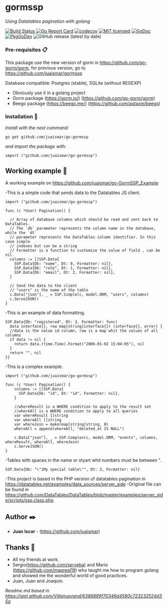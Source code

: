 # gormssp

_Using Datatables pagination with golang_

[![Build Status](https://travis-ci.org/juaismar/go-gormssp.svg?branch=master)](https://travis-ci.org/juaismar/go-gormssp)
[![Go Report Card](https://goreportcard.com/badge/github.com/juaismar/go-gormssp)](https://goreportcard.com/report/github.com/juaismar/go-gormssp)
[![codecov](https://codecov.io/gh/juaismar/go-gormssp/branch/master/graph/badge.svg)](https://codecov.io/gh/juaismar/go-gormssp)
[![MIT licensed](https://img.shields.io/github/license/juaismar/go-gormssp)](https://raw.githubusercontent.com/juaismar/go-gormssp/master/LICENSE)
[![GoDoc](https://img.shields.io/badge/godoc-go_gormssp-blue.svg)](https://godoc.org/github.com/juaismar/go-gormssp)
[![PkgGoDev](https://pkg.go.dev/badge/github.com/juaismar/go-gormssp)](https://pkg.go.dev/github.com/juaismar/go-gormssp)
![GitHub release (latest by date)](https://img.shields.io/github/v/release/juaismar/go-gormssp)

### Pre-requisites 📋

This package use the new version of gorm in https://github.com/go-gorm/gorm, for previous version, go to https://github.com/juaismar/gormssp

Database compatible: Postgres (stable), SQLite (without REGEXP)

* Obviously use it in a golang project
* Gorm package (https://gorm.io/) (https://github.com/go-gorm/gorm)
* Beego package (https://beego.me/) (https://github.com/astaxie/beego)

### Installation 🔧

_Install with the next command:_

```
go get github.com/juaismar/go-gormssp
```

_and import the package with:_

```
import ("github.com/juaismar/go-gormssp")
```
## Working example 🚀

A working example on https://github.com/juaismar/go-GormSSP_Example

-This is a simple code that sends data to the Datatables JS client.
```
import ("github.com/juaismar/go-gormssp")

func (c *User) Pagination() {

  // Array of database columns which should be read and sent back to DataTables.
  // The `db` parameter represents the column name in the database, while the `dt`
  // parameter represents the DataTables column identifier. In this case simple
  // indexes but can be a string
  // Formatter is a function to customize the value of field , can be nil.
  columns := []SSP.Data{
    SSP.Data{Db: "name", Dt: 0, Formatter: nil},
    SSP.Data{Db: "role", Dt: 1, Formatter: nil},
    SSP.Data{Db: "email", Dt: 2, Formatter: nil},
  }

  // Send the data to the client
  // "users" is the name of the table
  c.Data["json"], _ = SSP.Simple(c, model.ORM, "users", columns)
  c.ServeJSON()
}
```

-This is an example of data formatting.
```
SSP.Data{Db: "registered", Dt: 3, Formatter: func(
  data interface{}, row map[string]interface{}) (interface{}, error) {
  //data is the value id column, row is a map whit the values of all columns
  if data != nil {
    return data.(time.Time).Format("2006-01-02 15:04:05"), nil
  }
  return "", nil
}}
```

-This is a complex example.
```
import ("github.com/juaismar/go-gormssp")

func (c *User) Pagination() {
    columns := []SSP.Data{
      SSP.Data{Db: "id", Dt: "id", Formatter: nil},
    }
	
    //whereResult is a WHERE condition to apply to the result set
    //whereAll is a WHERE condition to apply to all queries
    var whereResult []string
    var whereAll []string
    var whereJoin = make(map[string]string, 0)
    whereAll = append(whereAll, "deleted_at IS NULL")

    c.Data["json"], _ = SSP.Complex(c, model.ORM, "events", columns, whereResult, whereAll, whereJoin)
    c.ServeJSON()
}
```

-Tables with spaces in the name or styart whit numbers must be between \".
```
SSP.Data{Db: "\"1My special table\"", Dt: 3, Formatter: nil}
```

-This project is based in the PHP version of datatables pagination in https://datatables.net/examples/data_sources/server_side
-Original file can be found in https://github.com/DataTables/DataTables/blob/master/examples/server_side/scripts/ssp.class.php

## Author ✒️

* **Juan Iscar** - (https://github.com/juaismar)

## Thanks 🎁
* All my friends at work.
* Sergio(https://github.com/serveba) and Mario (https://github.com/mapreal19) who taught me how to program golang and showed me the wonderful world of good practices.
* Juan, Juan and Joaquin.


_Readme.md based in https://gist.github.com/Villanuevand/6386899f70346d4580c723232524d35a_
